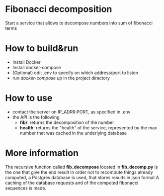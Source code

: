 # Fibonacci decomposition 
Start a service that allows to decompose numbers into sum of fibonacci terms

# How to build&run
* Install Docker
* Install docker-compose
* (Optional) edit .env to specify on which address/port to listen
* run *docker-compose up* in the project directory

# How to use
* contact the server on IP_ADRR:PORT, as specified in .env
* the API is the following
    * **fib/<number>**: returns the decomposition of the number
    * **health**: returns the "health" of the service, represented by the max number that was cached in the underlying database

# More information
The recursive function called **fib_decompose** located in **fib_decomp.py** is the one that give the end result
In order not to recompute things already computed, a Postgres database is used, that stores results in json format
A caching of the database requests and of the computed fibonacci sequences is made.
